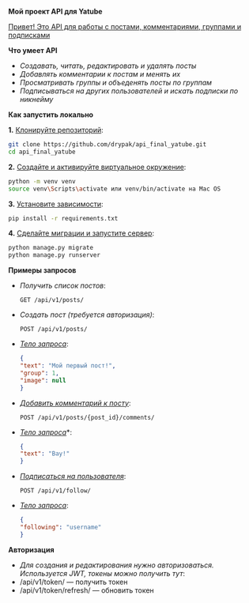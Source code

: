 <strong>Мой проект API для Yatube</strong>

<ins>Привет! Это API для работы с постами, комментариями, группами и подписками</ins>


**Что умеет API**

- *Создавать, читать, редактировать и удалять посты*  
- *Добавлять комментарии к постам и менять их*  
- *Просматривать группы и объеденять посты по группам*  
- *Подписываться на других пользователей и искать подписки по никнейму*  


**Как запустить локально**

**1.** <ins>Клонируйте репозиторий</ins>:
```bash
git clone https://github.com/drypak/api_final_yatube.git
cd api_final_yatube
```

**2.** <ins>Создайте и активируйте виртуальное окружение</ins>:
```bash
python -m venv venv
source venv\Scripts\activate или venv/bin/activate на Mac OS
```

**3.** <ins>Установите зависимости</ins>:
```bash
pip install -r requirements.txt
```

**4.** <ins>Сделайте миграции и запустите сервер</ins>:
```bash
python manage.py migrate
python manage.py runserver
```


**Примеры запросов**
- *</ins>Получить список постов</ins>*:
  ```http
  GET /api/v1/posts/
  ```
  
- *</ins>Создать пост (требуется авторизация)</ins>*:
  ```http
  POST /api/v1/posts/  
  ```
- *<ins>Тело запроса</ins>*:
  ```json
  {  
  "text": "Мой первый пост!",  
  "group": 1,  
  "image": null  
  }
  ```
- *<ins>Добавить комментарий к посту</ins>*:
  ```http  
  POST /api/v1/posts/{post_id}/comments/
  ```
- *<ins>Тело запроса*</ins>*:
  ```json
  {  
  "text": "Вау!"  
  }  
  ```  
- *<ins>Подписаться на пользователя</ins>*:
  ```http
  POST /api/v1/follow/
  ```
- *<ins>Тело запроса</ins>*:
  ```json
  {  
  "following": "username"  
  }
  ```


**Авторизация** 
- *Для создания и редактирования нужно авторизоваться. Используется JWT, токены можно получить тут*:
- /api/v1/token/ — получить токен  
- /api/v1/token/refresh/ — обновить токен  


